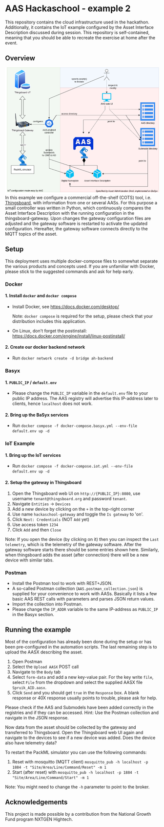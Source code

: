 # AAS Hackaschool - example 2
This repository contains the cloud infrastructure used in the hackathon.
Additionally, it contains the IoT example configured by the Asset Interface Description discussed during session.
This repository is self-contained, meaning that you should be able to recreate the exercise at home after the event.

## Overview
![Schematic overview](img/overview.png)
In this example we configure a commercial off-the-shelf (COTS) tool, i.e. [Thingsboard](thingsboard.io), with information from one or several AASs.
For this purpose a small controller was written in Python, which continuously compares the Asset Interface Description with the running configuration in the thingsboard-gateway.
Upon changes the gateway configuration files are adjusted and the gateway software is restarted to activate the updated configuration.
Hereafter, the gateway software connects directly to the MQTT topics of the asset.


## Setup
This deployment uses multiple docker-compose files to somewhat separate the various products and concepts used.
If you are unfamiliar with Docker, please stick to the suggested commands and ask for help early.

### Docker
#### 1. Install `docker` and `docker compose`
* Install Docker, see https://docs.docker.com/desktop/

  Note: `docker compose` is required for the setup, please check that your distribution includes this application.
* On Linux, don't forget the postinstall: https://docs.docker.com/engine/install/linux-postinstall/
#### 2. Create our docker backend network
* Run `docker network create -d bridge ah-backend`


### Basyx
#### 1. `PUBLIC_IP` / `default.env`
* Please change the `PUBLIC_IP` variable in the `default.env` file to your public IP address.
  The AAS registry will advertise this IP-address later to clients, hence `localhost` does not work.
#### 2. Bring up the BaSyx services
* Run `docker compose -f docker-compose.basyx.yml --env-file default.env up -d`

### IoT Example
#### 1. Bring up the IoT services
* Run `docker compose -f docker-compose.iot.yml --env-file default.env up -d`

#### 2. Setup the gateway in Thingsboard
1. Open the Thingsboard web UI on `http://{PUBLIC_IP}:8080`, use username `tenant@thingsboard.org` and password `tenant`.
2. Navigate `Entities` -> `Devices`
3. Add a new device by clicking on the `+` in the top-right corner
4. Use name `hackaschool-gateway` and toggle the `Is gateway` to 'on'.
5. Click `Next: Credentials` (NOT `Add` yet)
6. Use access token `1234`
7. Click `Add` and then `Close` 

Note: If you open the device (by clicking on it) then you can inspect the `Last telemetry`, which is the telemetry of the gateway software.
After the gateway software starts there should be some entries shown here.
Similarly, when thingsboard adds the asset (after connection) there will be a new device with similar tabs.

### Postman
* Install the Postman tool to work with REST+JSON. 
* A so-called Postman collection (`AAS.postman_collection.json`) is supplied for your convenience to work with AASs. Basically it lists a few basic AAS REST calls with parameters and parses JSON return values.
* Import the collection into Postman.
* Please change the `IP_ADDR` variable to the same IP-address as `PUBLIC_IP` in the Basyx section.

## Running the example
Most of the configuration has already been done during the setup or has been pre-configured in the automation scripts.
The last remaining step is to upload the AASX describing the asset.

1. Open Postman
2. Select the `Upload AASX` POST call
3. Navigate to the `Body` tab
4. Select `form-data` and add a new key-value pair. For the key write `file`, select `File` from the dropdown and select the supplied AASX file `Spruik_AID.aasx`.
5. Click `Send` and you should get `true` in the `Response` box. A blank response or 40X response usually points to trouble, please ask for help.

Please check if the AAS and Submodels have been added correctly in the registries and if they can be accessed.
Hint: Use the Postman collection and navigate in the JSON response.

Now data from the asset should be collected by the gateway and transferred to Thingsboard.
Open the Thingsboard web UI again and navigate to the devices to see if a new device was added.
Does the device also have telemetry data?

To restart the PackML simulator you can use the following commands:
1. Reset with mosquitto (MQTT client) `mosquitto_pub -h localhost -p 1884 -t "Site/Area/Line/Command/Reset" -m 1`
2. Start (after reset) with `mosquitto_pub -h localhost -p 1884 -t "Site/Area/Line/Command/Start" -m 1`

Note: You might need to change the `-h` parameter to point to the broker.

## Acknowledgements
This project is made possible by a contribution from the National Growth Fund program NXTGEN Hightech.
